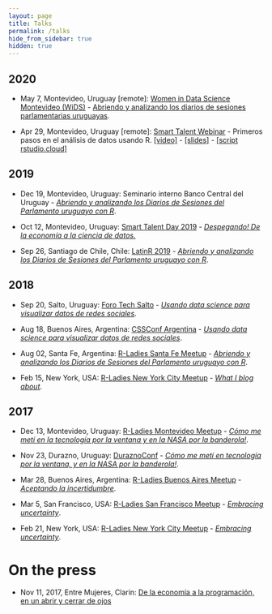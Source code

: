 ```yaml
---
layout: page
title: Talks
permalink: /talks
hide_from_sidebar: true
hidden: true
---
```


## 2020

  * May 7, Montevideo, Uruguay [remote]: [Women in Data Science Montevideo (WiDS)](https://colab.edu.uy/wids-2020) - [Abriendo y analizando los diarios de sesiones parlamentarias uruguayas](https://docs.google.com/presentation/d/1d026mBWBlwx9vOfI7DynSrIkg-6E0_RzWslSrhtya8U/edit?usp=sharing).

  * Apr 29, Montevideo, Uruguay [remote]: [Smart Talent Webinar](https://www.smarttalent.uy/innovaportal/v/48156/15/innova.front/primeros-pasos-en-el-analisis-de-datos-usando-r.html) - Primeros pasos en el análisis de datos usando R. 
  [\[video\]](https://www.youtube.com/watch?v=PfVbTp2YItg&feature=emb_logo) -        [\[slides\]](https://docs.google.com/presentation/d/1BLMyJBGIPqsfIvPSz0aPqGS3D7lPTwLob1KoyLUybaI/edit?usp=sharing) - [\[script rstudio.cloud\]](https://rstudio.cloud/project/1195639)

## 2019

  * Dec 19, Montevideo, Uruguay: Seminario interno Banco Central del Uruguay - [_Abriendo y analizando los Diarios de Sesiones del Parlamento uruguayo con R_](https://docs.google.com/presentation/d/1YqCmlheJkcVw3AG1vaS1rfYAjinu0FCNiDNemeqtvB0/edit?usp=sharing).

  * Oct 12, Montevideo, Uruguay: [Smart Talent Day 2019](https://www.smarttalent.uy/day2019) - [_Despegando! De la economía a la ciencia de datos._](https://docs.google.com/presentation/d/1w7YAEMlM4LZq94KpsPA_XQz-SMVs3JkxaX7SSddun14/edit?usp=sharing)

  * Sep 26, Santiago de Chile, Chile: [LatinR 2019](https://latin-r.com) - [_Abriendo y analizando los Diarios de Sesiones del Parlamento uruguayo con R_](https://docs.google.com/presentation/d/13-iRrqbrTL6IAr8x0dOVKqkb6PvLtrV87WS4MEKtOb4/edit?usp=sharing).
  
## 2018

  * Sep 20, Salto, Uruguay: [Foro Tech Salto](https://www.meetup.com/Foro-Tecnologico-de-Salto/) - [_Usando data science para visualizar datos de redes sociales_](https://docs.google.com/presentation/d/1Pk4nhR-65HohPvJwTPApit6B5k88qk3wamPcMxpOUrM/edit?usp=sharing).

  * Aug 18, Buenos Aires, Argentina: [CSSConf Argentina](https://cssconfar.com/) - [_Usando data science para visualizar datos de redes sociales_](https://docs.google.com/presentation/d/1WyGtoOa9-4Alpr7x6aqpRSkb1HWM5MZgP3NKzpuYgFA/edit?usp=sharing).

  * Aug 02, Santa Fe, Argentina: [R-Ladies Santa Fe Meetup](https://www.meetup.com/rladies-santa-fe/events/251650981/) - [_Abriendo y analizando los Diarios de Sesiones del Parlamento uruguayo con R_](https://docs.google.com/presentation/d/12E6dWEdRGazal3VNYEVVJr17KFJS8FN_LW3OofJw5dM/edit?usp=sharing).
  
  * Feb 15, New York, USA: [R-Ladies New York City Meetup](https://www.meetup.com/rladies-newyork/events/247304067/) - [_What I blog about_](https://docs.google.com/presentation/d/1JSRkQJskAVf0cl9A5gbxLxjc9GUg_0O-eL4G-Wq41So/edit?usp=sharing).

## 2017

  * Dec 13, Montevideo, Uruguay: [R-Ladies Montevideo Meetup](https://www.meetup.com/rladies-montevideo/events/245560636/) - [_Cómo me metí en la tecnología por la ventana y en la NASA por la banderola!_](https://docs.google.com/presentation/d/1YBmleq5a0211rYbhq4krHeKOfy5M6bf5gjKpbqZ26io/edit?usp=sharing).
  
  * Nov 23, Durazno, Uruguay: [DuraznoConf](https://duraznoconf.uy/) - [_Cómo me metí en tecnología por la ventana, y en la NASA por la banderola!_](https://docs.google.com/presentation/d/1DFHq0dX2vPT7GCBEE0cWlIq2m9psWyi-NmL0emYZiKc/edit?usp=sharing).

  * Mar 28, Buenos Aires, Argentina: [R-Ladies Buenos Aires Meetup](https://www.meetup.com/rladies-buenos-aires/events/238489452/) - [_Aceptando la incertidumbre_](https://docs.google.com/presentation/d/1Q8_7XXFJUGgxzOInKTELfrSXE7W_VNjtTY-daKkCdfM/edit?usp=sharing).

  * Mar 5, San Francisco, USA: [R-Ladies San Francisco Meetup](https://www.meetup.com/rladies-san-francisco/events/237912126/) - [_Embracing uncertainty_](https://docs.google.com/presentation/d/1VPzR8sdEa141Zy15PmKc-rZg1NHw_EJq0WZHC2LlvC4/edit?usp=sharing).
  
  * Feb 21, New York, USA: [R-Ladies New York City Meetup](https://www.meetup.com/rladies-newyork/events/237328664/) - [_Embracing uncertainty_](https://docs.google.com/presentation/d/1VPzR8sdEa141Zy15PmKc-rZg1NHw_EJq0WZHC2LlvC4/edit?usp=sharing).
  
  
# On the press

  * Nov 11, 2017, Entre Mujeres, Clarin: [De la economía a la programación, en un abrir y cerrar de ojos](https://www.clarin.com/entremujeres/carrera-y-dinero/economia-programacion-abrir-cerrar-ojos_0_SJAIhKxgz.html)


  

  

  

  
